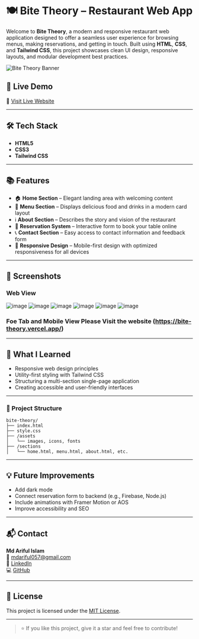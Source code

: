 # 🍽️ Bite Theory – Restaurant Web App

Welcome to **Bite Theory**, a modern and responsive restaurant web application designed to offer a seamless user experience for browsing menus, making reservations, and getting in touch. Built using **HTML**, **CSS**, and **Tailwind CSS**, this project showcases clean UI design, responsive layouts, and modular development best practices.

![Bite Theory Banner](https://github.com/user-attachments/assets/3fdaa6ab-d89f-4437-b850-af14081904d8)


## 🚀 Live Demo

🔗 [Visit Live Website](https://bite-theory.vercel.app/)

---

## 🛠️ Tech Stack

- **HTML5**
- **CSS3**
- **Tailwind CSS**

---

## 📚 Features

- 🏠 **Home Section** – Elegant landing area with welcoming content
- 📖 **Menu Section** – Displays delicious food and drinks in a modern card layout
- ℹ️ **About Section** – Describes the story and vision of the restaurant
- 📅 **Reservation System** – Interactive form to book your table online
- 📞 **Contact Section** – Easy access to contact information and feedback form
- 📱 **Responsive Design** – Mobile-first design with optimized responsiveness for all devices

---

## 📸 Screenshots
### Web View
![image](https://github.com/user-attachments/assets/b97354b3-0e57-4651-8ca9-ab064f76d7f6)
![image](https://github.com/user-attachments/assets/8eaed64a-f129-49ff-b169-f17383c6981c)
![image](https://github.com/user-attachments/assets/1bae861e-f04f-4420-b607-b7061f7b6554)
![image](https://github.com/user-attachments/assets/921bc999-1b82-4c82-84fd-8a5e66469c17)
![image](https://github.com/user-attachments/assets/174b100c-907d-4482-afd9-afcb5a198b6b)
![image](https://github.com/user-attachments/assets/f7944d56-e0ca-47e9-8e23-ae7fdbe73510)

### Foe Tab and Mobile View Please Visit the website (https://bite-theory.vercel.app/)


---

## 🧠 What I Learned

- Responsive web design principles
- Utility-first styling with Tailwind CSS
- Structuring a multi-section single-page application
- Creating accessible and user-friendly interfaces

---

### 📁 Project Structure

```
bite-theory/
├── index.html  
├── style.css  
├── /assets  
│   └── images, icons, fonts  
├── /sections  
│   └── home.html, menu.html, about.html, etc.
```

---

## 💡 Future Improvements

- Add dark mode
- Connect reservation form to backend (e.g., Firebase, Node.js)
- Include animations with Framer Motion or AOS
- Improve accessibility and SEO

---

## 📬 Contact

**Md Ariful Islam**  
📧 [mdariful057@gmail.com](mailto:mdariful057@gmail.com)   
🔗 [LinkedIn](https://www.linkedin.com/in/ariful79/)  
💻 [GitHub](https://github.com/mdariful79)

---

## 📝 License

This project is licensed under the [MIT License](LICENSE).

---

> ⭐ If you like this project, give it a star and feel free to contribute!
